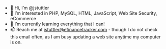 - 👋 Hi, I’m @jstuttler
- 👀 I’m interested in PHP, MySQL, HTML, JavaScript, Web Site Security, eCommerce
- 🌱 I’m currently learning everything that I can!
- 📫 Reach me at jstuttler@efinancetracker.com - though I do not check this email often, as I am busy updating a web site anytime my computer is on.

<!---
jstuttler/jstuttler is a ✨ special ✨ repository because its `README.md` (this file) appears on your GitHub profile.
You can click the Preview link to take a look at your changes.
--->
